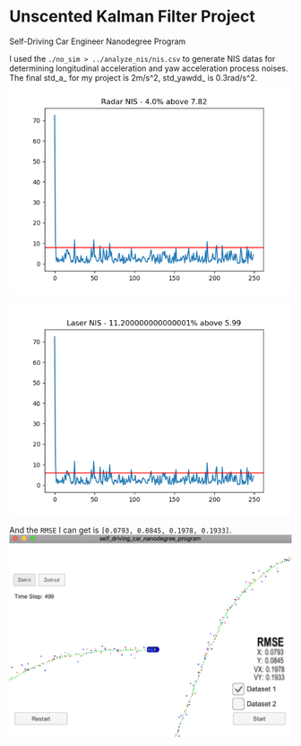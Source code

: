 # Unscented Kalman Filter Project
Self-Driving Car Engineer Nanodegree Program

[image1]: ./images/radar_nis.png
[image2]: ./images/ladar_nis.png
[image3]: ./images/rmse.png

I used the `./no_sim > ../analyze_nis/nis.csv` to generate NIS datas for determining longitudinal acceleration and yaw acceleration process noises. The final std_a_ for my project is 2m/s^2, std_yawdd_ is 0.3rad/s^2.
![image1]

![image2]


And the `RMSE` I can get is `[0.0793, 0.0845, 0.1978, 0.1933]`.
![image3]